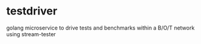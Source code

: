 # testdriver
golang microservice to drive tests and benchmarks within a B/O/T network using stream-tester
